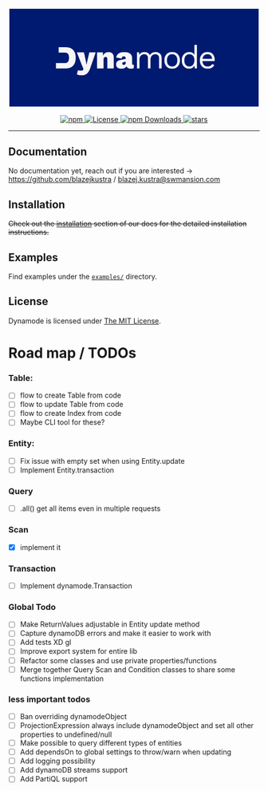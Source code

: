 
<p align="center">
	<img src="docs/static/img/banner.png" width="500" max-width="90%" alt="Dynamode" />
</p>

<p align="center">
	<a href="https://www.npmjs.com/package/dynamode">
		<img src="https://img.shields.io/npm/v/dynamode?style=flat-square&color=001A72" alt="npm">
	</a>
  <a href="https://github.com/blazejkustra/dynamode/blob/master/LICENSE">
		<img src="https://img.shields.io/github/license/blazejkustra/dynamode?style=flat-square&color=33488E" alt="License">
	</a>
	<a href="https://www.npmjs.com/package/dynamode">
		<img src="https://img.shields.io/npm/dw/dynamode?style=flat-square&color=6676AA" alt="npm Downloads">
	</a>
  <a href="https://github.com/blazejkustra/dynamode">
		<img src="https://img.shields.io/github/stars/blazejkustra/dynamode?style=flat-square&color=38ACDD" alt="stars">
	</a>
</p>

---


## Documentation

No documentation yet, reach out if you are interested -> https://github.com/blazejkustra / blazej.kustra@swmansion.com

## Installation

~~Check out the [installation]() section of our docs for the detailed installation instructions.~~

## Examples

Find examples under the [`examples/`](https://github.com/blazejkustra/dynamode/blob/master/examples/) directory.

## License

Dynamode is licensed under [The MIT License](LICENSE).


# Road map / TODOs

### Table:

* [ ] flow to create Table from code
* [ ] flow to update Table from code
* [ ] flow to create Index from code
* [ ] Maybe CLI tool for these?

### Entity:

* [ ] Fix issue with empty set when using Entity.update
* [ ] Implement Entity.transaction

### Query

* [ ] .all() get all items even in multiple requests

### Scan

* [X] implement it

### Transaction

* [ ] Implement dynamode.Transaction

### Global Todo

* [ ] Make ReturnValues adjustable in Entity update method
* [ ] Capture dynamoDB errors and make it easier to work with
* [ ] Add tests XD gl
* [ ] Improve export system for entire lib
* [ ] Refactor some classes and use private properties/functions 
* [ ] Merge together Query Scan and Condition classes to share some functions implementation

### less important todos

* [ ] Ban overriding dynamodeObject
* [ ] ProjectionExpression always include dynamodeObject and set all other properties to undefined/null
* [ ] Make possible to query different types of entities
* [ ] Add dependsOn to global settings to throw/warn when updating
* [ ] Add logging possibility
* [ ] Add dynamoDB streams support
* [ ] Add PartiQL support